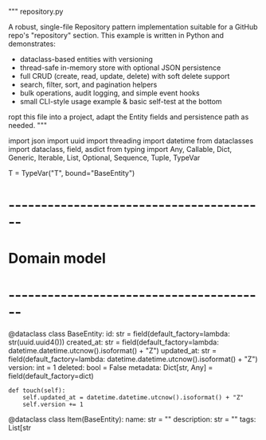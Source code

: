 """
repository.py

A robust, single-file Repository pattern implementation suitable for a GitHub repo's
"repository" section. This example is written in Python and demonstrates:
- dataclass-based entities with versioning
- thread-safe in-memory store with optional JSON persistence
- full CRUD (create, read, update, delete) with soft delete support
- search, filter, sort, and pagination helpers
- bulk operations, audit logging, and simple event hooks
- small CLI-style usage example & basic self-test at the bottom

ropt this file into a project, adapt the Entity fields and persistence path as needed.
"""

import json
import uuid
import threading
import datetime
from dataclasses import dataclass, field, asdict
from typing import Any, Callable, Dict, Generic, Iterable, List, Optional, Sequence, Tuple, TypeVar

T = TypeVar("T", bound="BaseEntity")


# ----------------------------------------
# Domain model
# ----------------------------------------
@dataclass
class BaseEntity:
    id: str = field(default_factory=lambda: str(uuid.uuid4()))
    created_at: str = field(default_factory=lambda: datetime.datetime.utcnow().isoformat() + "Z")
    updated_at: str = field(default_factory=lambda: datetime.datetime.utcnow().isoformat() + "Z")
    version: int = 1
    deleted: bool = False
    metadata: Dict[str, Any] = field(default_factory=dict)

    def touch(self):
        self.updated_at = datetime.datetime.utcnow().isoformat() + "Z"
        self.version += 1


@dataclass
class Item(BaseEntity):
    name: str = ""
    description: str = ""
    tags: List[str
